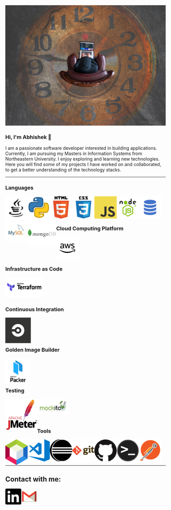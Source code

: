 <img alt="banner" src="https://github.com/v-abhishek/v-abhishek/blob/master/images/banner-unsplash.jpg" />

### Hi, I'm Abhishek 👋

I am a passionate software developer interested in building applications. Currently, I am pursuing my Masters in Information Systems from Northeastern University. I enjoy exploring and learning new technologies. Here you will find some of my projects I have worked on and collaborated, to get a better understanding of the technology stacks. 

***

### Languages

<img align="left" alt="Java" width="70px" src="https://github.com/v-abhishek/v-abhishek/blob/master/images/java.svg" />
<img align="left" alt="Python" width="70px" src="https://github.com/v-abhishek/v-abhishek/blob/master/images/python.png" />
<img align="left" alt="HTML5" width="70px" src="https://github.com/v-abhishek/v-abhishek/blob/master/images/html.png" />
<img align="left" alt="CSS3" width="70px" src="https://github.com/v-abhishek/v-abhishek/blob/master/images/css.png" />
<img align="left" alt="JavaScript" width="70px" src="https://github.com/v-abhishek/v-abhishek/blob/master/images/javascript.png" />
<img align="left" alt="Node.js" width="70px" src="https://github.com/v-abhishek/v-abhishek/blob/master/images/nodejs.png" />
<img align="left" alt="SQL" width="70px" src="https://github.com/v-abhishek/v-abhishek/blob/master/images/sql.png" />
<img align="left" alt="MySQL" width="70px" src="https://github.com/v-abhishek/v-abhishek/blob/master/images/mysql.png" />
<img align="left" alt="MongoDB" width="90px" src="https://github.com/v-abhishek/v-abhishek/blob/master/images/mongodb.png" />
<br/>
<br/>
<br/>
<br/>



### Cloud Computing Platform

<img align="left" alt="AWS" width="70px" src="https://github.com/v-abhishek/v-abhishek/blob/master/images/aws.png" />
<br/>
<br/>
<br/>
<br/>



### Infrastructure as Code

<img align="left" alt="AWS" width="120px" src="https://github.com/v-abhishek/v-abhishek/blob/master/images/terraform.png" />
<br/>
<br/>
<br/>
<br/>




### Continuous Integration

<img align="left" alt="CircleCI" width="80px" src="https://github.com/v-abhishek/v-abhishek/blob/master/images/circleci.png" />
<br/>
<br/>
<br/>
<br/>





### Golden Image Builder

<img align="left" alt="packer" width="80px" src="https://github.com/v-abhishek/v-abhishek/blob/master/images/packer.svg" />
<br/>
<br/>
<br/>
<br/>





### Testing

<img align="left" alt="jmeter" width="100px" src="https://github.com/v-abhishek/v-abhishek/blob/master/images/jmeter.png" />
<img align="left" alt="mockito" width="100px" src="https://github.com/v-abhishek/v-abhishek/blob/master/images/mockito.png" />
<br/>
<br/>
<br/>
<br/>



### Tools

<img align="left" alt="Netbeans" width="70px" src="https://github.com/v-abhishek/v-abhishek/blob/master/images/netbeans.svg" />
<img align="left" alt="Visual Studio Code" width="70px" src="https://github.com/v-abhishek/v-abhishek/blob/master/images/vscode.png" />
<img align="left" alt="Eclipse" width="70px" src="https://github.com/v-abhishek/v-abhishek/blob/master/images/eclipse.png" />
<img align="left" alt="Git" width="70px" src="https://github.com/v-abhishek/v-abhishek/blob/master/images/git.png" />
<img align="left" alt="GitHub" width="70px" src="https://github.com/v-abhishek/v-abhishek/blob/master/images/github.png" />
<img align="left" alt="HTML5" width="70px" src="https://github.com/v-abhishek/v-abhishek/blob/master/images/terminal.png" />
<img align="left" alt="HTML5" width="70px" src="https://github.com/v-abhishek/v-abhishek/blob/master/images/postman.png" />
<br/>
<br/>
<br/>
<br/>



***
## Contact with me:
[<img align="left" alt="LinkedIn" width="50px" src="https://github.com/v-abhishek/v-abhishek/blob/master/images/linkedin.svg" />][linkedin]
[<img align="left" alt="gmail" width="50px" src="https://github.com/v-abhishek/v-abhishek/blob/master/images/gmail.png" />][gmail]


[linkedin]: https://www.linkedin.com/in/abhishek-vishwanath
[gmail]: mailto:chayan.s.abhishek@gmail.com